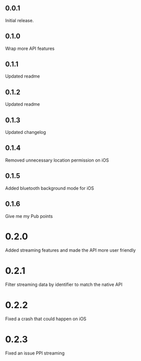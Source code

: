 ## 0.0.1
Initial release.

## 0.1.0
Wrap more API features

## 0.1.1
Updated readme

## 0.1.2
Updated readme

## 0.1.3
Updated changelog

## 0.1.4
Removed unnecessary location permission on iOS

## 0.1.5
Added bluetooth background mode for iOS

## 0.1.6
Give me my Pub points

# 0.2.0
Added streaming features and made the API more user friendly

# 0.2.1
Filter streaming data by identifier to match the native API

# 0.2.2
Fixed a crash that could happen on iOS

# 0.2.3
Fixed an issue PPI streaming